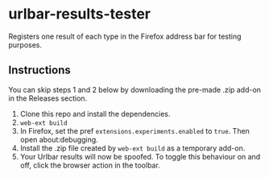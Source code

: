 # urlbar-results-tester
 Registers one result of each type in the Firefox address bar for testing purposes.

## Instructions
You can skip steps 1 and 2 below by downloading the pre-made .zip add-on in the Releases section.

1. Clone this repo and install the dependencies.
2. `web-ext build`
3. In Firefox, set the pref `extensions.experiments.enabled` to `true`. Then open about:debugging.
4. Install the .zip file created by `web-ext build` as a temporary add-on.
5. Your Urlbar results will now be spoofed. To toggle this behaviour on and off, click the browser action in the toolbar.
